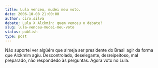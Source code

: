 ```yaml
---
title: Lula venceu, mudei meu voto.
date: 2006-10-08 21:00:00
author: ciro.silva
debate: Lula X Alckmin: quem venceu o debate?
slug: lula-venceu-mudei-meu-voto
status: publish 
type: post
---
```


Não suportei ver algúém que almeja ser presidente do Brasil agir da forma que Alckmim agiu. Descontrolado, deselegante, desreipeitoso, mal preparado, não respondedo às perguntas. Agora voto no Lula.
